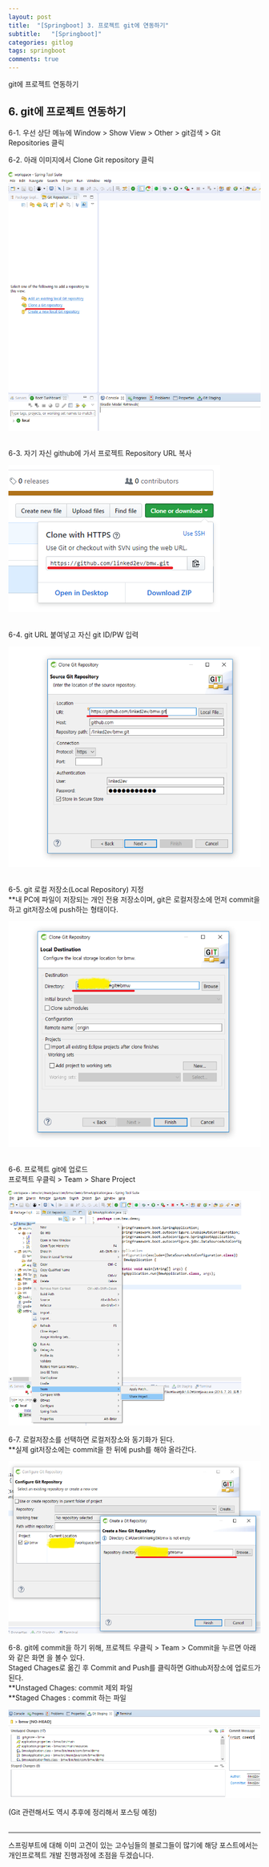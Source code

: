 ```yaml
---
layout: post
title:  "[Springboot] 3. 프로젝트 git에 연동하기"
subtitle:   "[Springboot]"
categories: gitlog
tags: springboot
comments: true
---
```


git에 프로젝트 연동하기


## 6. git에 프로젝트 연동하기

6-1. 우선 상단 메뉴에 Window > Show View > Other > git검색 > Git Repositories 클릭

6-2. 아래 이미지에서 Clone Git repository 클릭

[![git clone STEP1](/assets/img/bmw/201807/2018-07-24-gitCloneStep1.png)]()  
<br>

6-3. 자기 자신 github에 가서 프로젝트 Repository URL 복사 

[![git clone STEP2](/assets/img/bmw/201807/2018-07-24-gitCloneStep2.png)]()  
<br>

6-4. git URL 붙여넣고 자신 git ID/PW 입력

[![git clone STEP3](/assets/img/bmw/201807/2018-07-24-gitCloneStep3.png)]()  
<br>

6-5. git 로컬 저장소(Local Repository) 지정  
**내 PC에 파일이 저장되는 개인 전용 저장소이며, git은 로컬저장소에 먼저 commit을 하고 git저장소에 push하는 형태이다.

[![git clone STEP4](/assets/img/bmw/201807/2018-07-24-gitCloneStep4.png)]()  
<br>

6-6. 프로젝트 git에 업로드  
프로젝트 우클릭 > Team > Share Project

[![git clone STEP5](/assets/img/bmw/201807/2018-07-24-gitCloneStep5.png)]() 
<br>

6-7. 로컬저장소를 선택하면 로컬저장소와 동기화가 된다.  
**실제 git저장소에는 commit을 한 뒤에 push를 해야 올라간다.

[![git clone STEP6](/assets/img/bmw/201807/2018-07-24-gitCloneStep6.png)]() 
<br>

6-8. git에 commit을 하기 위해, 프로젝트 우클릭 > Team > Commit을 누르면 아래와 같은 화면 을 볼수 있다.  
Staged Chages로 옮긴 후 Commit and Push를 클릭하면 Github저장소에 업로드가 된다.  
**Unstaged Chages: commit 제외 파일    
**Staged Chages  : commit 하는 파일

[![git clone STEP6](/assets/img/bmw/201807/2018-07-24-gitCloneStep7.png)]() 
<br>

(Git 관련해서도 역시 추후에 정리해서 포스팅 예정)
<br><br> 

---
스프링부트에 대해 이미 고견이 있는 고수님들의 블로그들이 많기에
해당 포스트에서는 개인프로젝트 개발 진행과정에 초점을 두겠습니다.